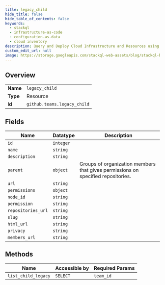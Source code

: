 ```yaml
---
title: legacy_child
hide_title: false
hide_table_of_contents: false
keywords:
  - stackql
  - infrastructure-as-code
  - configuration-as-data
  - cloud inventory
description: Query and Deploy Cloud Infrastructure and Resources using SQL
custom_edit_url: null
image: https://storage.googleapis.com/stackql-web-assets/blog/stackql-blog-post-featured-image.png
---
```

  
    

## Overview
<table><tbody>
<tr><td><b>Name</b></td><td><code>legacy_child</code></td></tr>
<tr><td><b>Type</b></td><td>Resource</td></tr>
<tr><td><b>Id</b></td><td><code>github.teams.legacy_child</code></td></tr>
</tbody></table>

## Fields
| Name | Datatype | Description |
| ---- | -------- | ----------- |
| `id` | `integer` |  |
| `name` | `string` |  |
| `description` | `string` |  |
| `parent` | `object` | Groups of organization members that gives permissions on specified repositories. |
| `url` | `string` |  |
| `permissions` | `object` |  |
| `node_id` | `string` |  |
| `permission` | `string` |  |
| `repositories_url` | `string` |  |
| `slug` | `string` |  |
| `html_url` | `string` |  |
| `privacy` | `string` |  |
| `members_url` | `string` |  |
## Methods
| Name | Accessible by | Required Params |
| ---- | ------------- | --------------- |
| `list_child_legacy` | `SELECT` | `team_id` |
